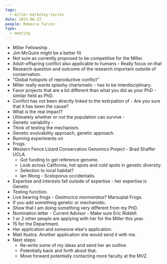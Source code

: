 ```yaml
---
tags:
  - miller-berkeley-tarvin
date: 2025-06-27
people: Rebecca Tarvin
type:
  - meeting
---
```

- Miller Fellowship . 
- Jim McGuire might be a better fit
- Not sure as currently proposed to be competitive for the Miller. 
- Adult-offspring conflict also applicable to humans - Really focus on that
- Research question and outcome of the research important outside of conservation.
- "Global hotspots of reproductive conflict"
- Miller really wants splashy charismatic - has to be interdisciplinary. 
- Favor projects that are a bit different than what you did as your PhD - similar field as PhD. 
- Conflict has not been directly linked to the extirpation of - Are you sure that it has been the cause? 
- What is the real impact? 
- Ultimately whether or not the population can survive - 
- Genetic variability - 
- Think of testing the mechanism. 
- Genetic evolvability approach, genetic approach. 
- Running experiments on 
- Frogs. 
- Western Fence Lizard Conservation Genomics Project - Brad Shaffer UCLA. 
	- Got funding to get reference genome. 
	- Look across California, hot spots and cold spots in genetic diverstiy. 
	- Selection to local habitat? 
	- Ian Wong - Sceloporus occidentalis. 
- Expertise and interests fall outside of expertise - her expertise is Genetic 
- Testing function. 
- Live bearing frogs - *Gastrocica mormaratus*? Marsupial Frogs. 
- If you add something genetic or mechanistic. 
- Show that I am doing something very different from my PhD. 
- Nomination letter - Current Advisor - Make sure Eric Riddell. 
- 1 or 2 other people are applying with her for the Miller this year. 
- 15 for the Department. 
- Her application and someone else's application. 
- Matt Kustra. Another application she would send it with me. 
- Next steps: 
	- Re-write some of my ideas and send her an outline. 
	- Potentially back and forth about that. 
	- Move forward potentially contacting more faculty at the MVZ. 